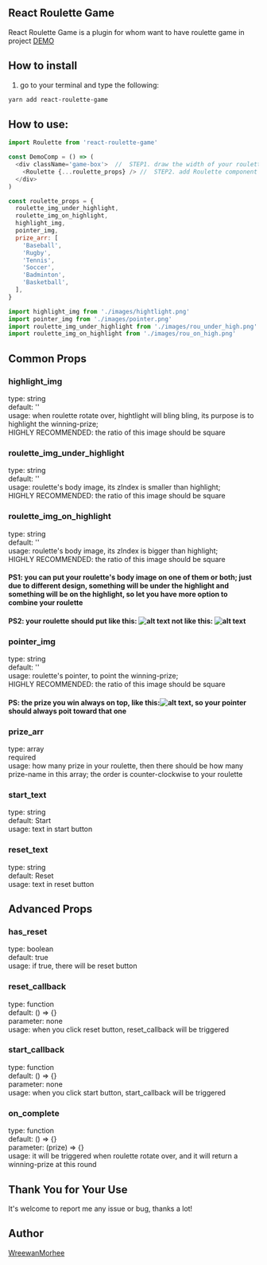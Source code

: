 ## React Roulette Game
React Roulette Game is a plugin for whom want to have roulette game in project
[DEMO](https://event.hearst.com.tw/uiuxstoredemo/roulettegame/)


## How to install
1. go to your terminal and type the following:
```bash
yarn add react-roulette-game
```

## How to use:
```js
import Roulette from 'react-roulette-game'

const DemoComp = () => (
  <div className='game-box'>  //  STEP1. draw the width of your roulette and adjust its position
    <Roulette {...roulette_props} /> //  STEP2. add Roulette component and give the props you want
  </div>
)

const roulette_props = {
  roulette_img_under_highlight,
  roulette_img_on_highlight,
  highlight_img,
  pointer_img,
  prize_arr: [
    'Baseball',
    'Rugby',
    'Tennis',
    'Soccer',
    'Badminton',
    'Basketball',
  ],
}

import highlight_img from './images/hightlight.png'
import pointer_img from './images/pointer.png'
import roulette_img_under_highlight from './images/rou_under_high.png'
import roulette_img_on_highlight from './images/rou_on_high.png'
```

## Common Props   


### highlight_img
type: string        
default: ''      
usage: when roulette rotate over, hightlight will bling bling, its purpose is to highlight the winning-prize;      
HIGHLY RECOMMENDED: the ratio of this image should be square


### roulette_img_under_highlight         
type: string    
default: ''    
usage: roulette's body image, its zIndex is smaller than highlight;      
HIGHLY RECOMMENDED: the ratio of this image should be square


### roulette_img_on_highlight               
type: string        
default: ''      
usage: roulette's body image, its zIndex is bigger than highlight;      
HIGHLY RECOMMENDED: the ratio of this image should be square

#### PS1: you can put your roulette's body image on one of them or both; just due to different design, something will be under the highlight and something will be on the highlight, so let you have more option to combine your roulette
#### PS2: your roulette should put like this: ![alt text](https://event.hearst.com.tw/uiuxstoredemo/roulettegame/images/correct_rou.jpg) not like this: ![alt text](https://event.hearst.com.tw/uiuxstoredemo/roulettegame/images/wrong_rou.jpg)


### pointer_img
type: string        
default: ''      
usage: roulette's pointer, to point the winning-prize;       
HIGHLY RECOMMENDED: the ratio of this image should be square

#### PS: the prize you win always on top, like this:![alt text](https://event.hearst.com.tw/uiuxstoredemo/roulettegame/images/winning.jpg), so your pointer should always poit toward that one



### prize_arr
type: array       
required     
usage: how many prize in your roulette, then there should be how many prize-name in this array; the order is counter-clockwise to your roulette



### start_text
type: string      
default: Start            
usage: text in start button



### reset_text
type: string      
default: Reset      
usage: text in reset button


## Advanced Props    

### has_reset
type: boolean      
default: true      
usage: if true, there will be reset button

### reset_callback
type: function      
default: () => {}      
parameter: none           
usage: when you click reset button, reset_callback will be triggered

### start_callback
type: function      
default: () => {}      
parameter: none             
usage: when you click start button, start_callback will be triggered

### on_complete
type: function      
default: () => {}    
parameter: (prize) => {}          
usage: it will be triggered when roulette rotate over, and it will return a winning-prize at this round


## Thank You for Your Use
It's welcome to report me any issue or bug, thanks a lot!

## Author
[WreewanMorhee](https://github.com/WreewanMorhee)
